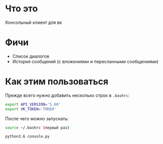 # Что это
Консольный клиент для вк

# Фичи

- Список диалогов
- История сообщений (с вложениями и пересланными сообщениями)

# Как этим пользоваться
Прежде всего нужно добавить несколько строк в `.bashrc`:

```bash
export API_VERSION='5.60'
export VK_TOKEN='ТОКЕН'
```

После чего можно запускать:

```bash
source ~/.bashrc (первый раз)

python3.6 console.py
```

